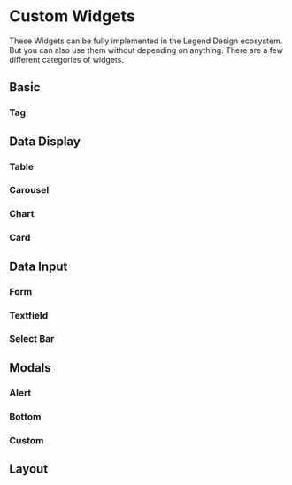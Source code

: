 # Custom Widgets
These Widgets can be fully implemented in the Legend Design ecosystem. But you can also use them without depending on anything.
There are a few different categories of widgets.

## Basic

### Tag

##  Data Display

### Table

### Carousel

### Chart

### Card

##  Data Input

### Form

### Textfield

### Select Bar


##  Modals

### Alert

### Bottom

### Custom

##  Layout


